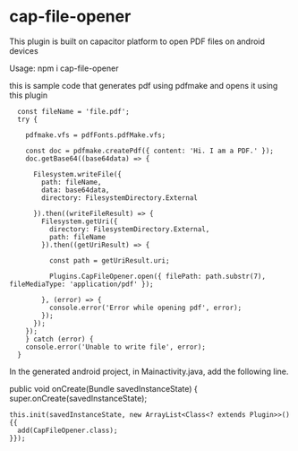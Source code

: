 # cap-file-opener
This plugin is built on capacitor platform to open PDF files on android devices

Usage:
npm i cap-file-opener


this is sample code that generates pdf using pdfmake and opens it using this plugin

      const fileName = 'file.pdf';
      try {

        pdfmake.vfs = pdfFonts.pdfMake.vfs;
    
        const doc = pdfmake.createPdf({ content: 'Hi. I am a PDF.' });
        doc.getBase64((base64data) => {

          Filesystem.writeFile({
            path: fileName,
            data: base64data,
            directory: FilesystemDirectory.External
           
          }).then((writeFileResult) => {
            Filesystem.getUri({
              directory: FilesystemDirectory.External,
              path: fileName
            }).then((getUriResult) => {
            
              const path = getUriResult.uri;
              
              Plugins.CapFileOpener.open({ filePath: path.substr(7), fileMediaType: 'application/pdf' });
   
            }, (error) => {
              console.error('Error while opening pdf', error);
            });
          });
        });
        } catch (error) {
        console.error('Unable to write file', error);
      }
      
 In the generated android project, in Mainactivity.java, add the following line. 
 
   public void onCreate(Bundle savedInstanceState) {
    super.onCreate(savedInstanceState);

    this.init(savedInstanceState, new ArrayList<Class<? extends Plugin>>() {{
      add(CapFileOpener.class);
    }});
